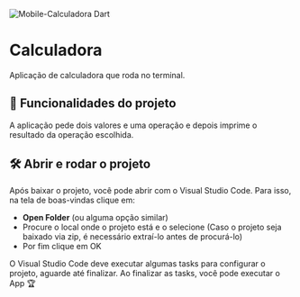 
![Mobile-Calculadora Dart](https://github.com/user-attachments/assets/c997b286-40c9-4434-92b4-63843a8a7ff9)

# Calculadora

Aplicação de calculadora que roda no terminal.

## 🔨 Funcionalidades do projeto

A aplicação pede dois valores e uma operação e depois imprime o resultado da operação escolhida.

## 🛠️ Abrir e rodar o projeto

Após baixar o projeto, você pode abrir com o Visual Studio Code. Para isso, na tela de boas-vindas clique em:

- **Open Folder** (ou alguma opção similar)
- Procure o local onde o projeto está e o selecione (Caso o projeto seja baixado via zip, é necessário extraí-lo antes de procurá-lo)
- Por fim clique em OK

O Visual Studio Code deve executar algumas tasks para configurar o projeto, aguarde até finalizar. Ao finalizar as tasks, você pode executar o App 🏆 

